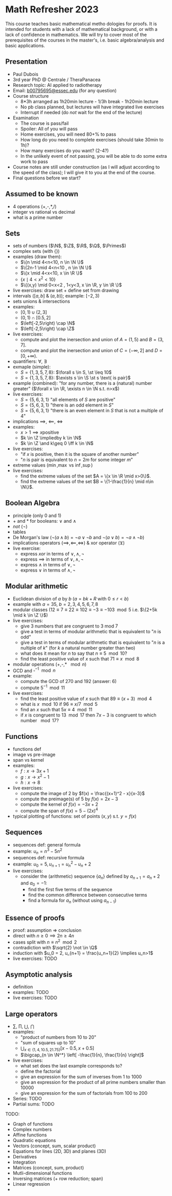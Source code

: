 $\newcommand{\Q}{\mathbb{Q}}$
$\newcommand{\Primes}{\mathbb{P}}$
$\newcommand{\st}{\text{ s.t. }}$
$\newcommand{\and}{\text{ and }}$
$\newcommand{\or}{\text{ or }}$

# Math Refresher 2023

This course teaches basic mathematical metho dologies for proofs.
It is intended for students with a lack of mathematical background, or with a lack of confidence in mathematics.
We will try to cover most of the prerequisites of the courses in the master's, i.e. basic algebra/analysis and basic applications.

## Presentation

- Paul Dubois
- 3rd year PhD @ Centrale / TheraPanacea
- Research topic: AI applied to radiotherapy
- Email: b00795695@essec.edu (for any question)
- Course structure
  - 8*3h arranged as 1h20min lecture - 1/3h break - 1h20min lecture
  - No pb class planned, but lectures will have integrated live exercises
  - Interrupt if needed (do *not* wait for the end of the lecture)
- Examination
  - The course is pass/fail
  - Spoiler: All of you will pass
  - Home exercises, you will need 80+% to pass
  - How long do you need to complete exercises (should take 30min to 1h)?
  - How many exercises do you want? (2-4?)
  - In the unlikely event of not passing, you will be able to do some extra work to pass
- Course notes are still under construction (as I will adjust according to the speed of the class); I will give it to you at the end of the course.
- Final questions before we start?

## Assumed to be known

- 4 operations (+,-,\*,/)
- integer vs rational vs decimal
- what is a prime number

## Sets
  - sets of numbers ($\N$, $\Z$, $\R$, $\Q$, $\Primes$)
  - complex sets (with $\{ \}$)
  - examples (draw them):
    - $\{n \mid 4<n<10, n \in \N \}$
    - $\{2n-1 \mid 4<n<10 , n \in \N \}$
    - $\{x \mid 4<x<10, x \in \R \}$
    - $\{x \mid 4<x^2<10 \}$
    - $\{(x,y) \mid 0<x<2 , 1<y<3, x \in \R, y \in \R \}$
  - live exercises: draw set + define set from drawing
  - intervals ($\left[a,b\right]$ & $\left(a,b\right)$); example: $\left[-2, 3\right)$
  - sets unions & intersections
  - examples:
    - $\left[0,1\right) \cup \left(2,3\right]$
    - $\left(0,1\right) \cap \left[0.5,2\right]$
    - $\left[-2,5\right) \cap \N$
    - $\left[-2,5\right) \cap \Z$
  - live exercises:
    - compute and plot the inersection and union of $A = \left(1, 5\right)$ and $B = \left(3, 7\right]$.
    - compute and plot the inersection and union of $C = \left(-\infty, 2\right]$ and $D = \left[0, +\infty \right)$.
  - quantifiers: $\forall$, $\exists$
  - exmaple (simple):
    - $S = \{1,3,5,7,8\}$: $\forall s \in S, \st \leq 10$
    - $S = \{1,3,5,7,8\}$: $\exists s \in \S \st s \text{ is pair}$
  - example (combined): "for any number, there is a (natural) number greater" ($\forall x \in \R, \exists n \in \N s.t. n>x$)
  - live exercises: 
    - $S = \{5,6,3,1\}$ "all elements of $S$ are positive"
    - $S = \{5,6,3,1\}$ "there is an odd element in $S$"
    - $S = \{5,6,3,1\}$ "there is an even element in $S$ that is not a multiple of 4"
  - implications $\implies$, $\impliedby$, $\iff$
  - examples:
    - $x>1 \implies x \text{positive}$
    - $k \in \Z \impliedby k \in \N$
    - $k \in \Z  \and k\geq 0 \iff k \in \N$
  - live exercises:
    - "if $x$ is positive, then it is the square of another number"
    - "$n$ is pair is equivalent to $n=2m$ for some integer $m$"
  - extreme values ($\min$,$\max$ vs $\inf$,$\sup$)
  - live exercises:
    - find the extreme values of the set $A = \{x \in \R \mid x>0\}$.
    - find the extreme values of the set $B = \{1-\frac{1}{n} \mid n\in \N\}$.
## Boolean Algebra
  - principle (only $0$ and $1$)
  - $+$ and $*$ for booleans: $\lor$ and $\land$
  - $not$ ($\lnot$)
  - tables
  - De Morgan's law ($\lnot (a \land b) = \lnot a \lor \lnot b$ and $\lnot (a \lor b) = \lnot a \land \lnot b$)
  - implications operators ($\implies, \impliedby, \iff$) & xor operator ($\veebar$)
  - live exercise:
    - express $xor$ in terms of $\lor, \land, \lnot$
    - express $\implies$ in terms of $\lor, \land, \lnot$
    - express $\land$ in terms of $\lor, \lnot$
    - express $\lor$ in terms of $\land, \lnot$
## Modular arithmetic
  - Euclidean division of $a$ by $b$ ($a=bk+R$ with $0 \leq r < b$)
  - example with $a=35$, $b=2,3,4,5,6,7,8$
  - modular classes ($12 \equiv 7 \equiv 22 \equiv 102 \equiv -3 \equiv -103 \mod 5$ i.e. $\{2+5k \mid k \in \Z \}$)
  - live exercises:
    - give 3 numbers that are congruent to 3 mod 7
    - give a test in terms of modular arithmetic that is equivalent to "$n$ is odd"
    - give a test in terms of modular arithmetic that is equivalent to "$n$ is a nultiple of $k$" (for $k$ a natural number greater than two)
    - what does it mean for $n$ to say that $n \equiv 5 \mod 10$?
    - find the least positive value of $x$ such that $71 \equiv x \mod 8$
  - modular operations (+,-,\* $\mod n$)
  - GCD and $\square^{-1} \mod n$
  - example:
    - compute the GCD of $270$ and $192$ (answer: $6$)
    - compute $5^{-1} \mod 11$
  - live exercises:
    - find the least positive value of $x$ such that $89 \equiv (x + 3) \mod 4$
    - what is $x \mod 10$ if $96 \equiv x / 7 \mod 5$
    - find an $x$ such that $5x \equiv 4 \mod 11$
    - if $x$ is congruent to $13 \mod 17$ then $7x - 3$ is congruent to which number $\mod 17$?
## Functions
  - functions def
  - image vs pre-image
  - span vs kernel
  - examples:
    - $f: x \to 3x+1$
    - $g: x \to x^2-1$
    - $h: x \to 8$
  - live exercises:
    - compute the image of $2$ by $f(x) = \frac{(x+1)^2 - x}{x-3}$
    - compute the preimage(s) of $5$ by $f(x) = 2x-3$
    - compute the kernel of $f(x) = -3x+2$
    - compute the span of $f(x) = 5-(2x)^4$
  - typical plotting of functions: set of points $(x,y)$ s.t. $y = f(x)$
## Sequences
  - sequences def: general formula
  - example: $u_n = n^3-5n^2$
  - sequences def: recursive formula
  - example: $u_0 = 5, u_{n+1} = u_n^2-u_n+2$
  - live exercises:
    - consider the (arithmetic) sequence $\{a_n\}$ defined by $a_{n+1}=a_n+2$ and $a_0=-1$:
      - find the first five terms of the sequence
      - find the common difference between consecutive terms
      - find a formula for $a_n$ (without using $a_{n-1}$)
## Essence of proofs
  - proof: assumption => conclusion
  - direct with $n \geq 0 \implies 2n \geq 4n$
  - cases split with $n \equiv n^2 \mod 2$
  - contradiction with $\sqrt{2} \not \in \Q$
  - induction with $u_0 = 2, u_{n+1} = \frac{u_n+1}{2} \implies u_n>1$
  - live exercises: TODO
## Asymptotic analysis
  - definition
  - examples: TODO
  - live exercises: TODO
## Large operators
  - $\sum$, $\prod$, $\bigcup$, $\bigcap$
  - examples:
    - "product of numbers from 10 to 20"
    - "sum of squares up to 10"
    - $\bigcup_{x \in \{1,4,10.5, 21.75\}} \left[ x-0.5, x+0.5 \right]$
    - $\bigcap_{n \in \N^*} \left[ -\frac{1}{n}, \frac{1}{n} \right]$
  - live exercises:
    - what set does the last example corresponds to?
    - define the factorial
    - give an expression for the sum of inverses from $1$ to $1000$
    - give an expression for the product of all prime numbers smaller than $10000$
    - give an expression for the sum of factorials from $100$ to $200$
  - Series: TODO
  - Partial sums: TODO


TODO:
- Graph of functions
- Complex numbers
- Affine functions
- Quadratic equations
- Vectors (concept, sum, scalar product)
- Equations for lines (2D, 3D) and planes (3D)
- Derivatives
- Integration
- Matrices (concept, sum, product)
- Mutli-dimensional functions
- Inversing matrices (+ row reduction; span)
- Linear regression
-